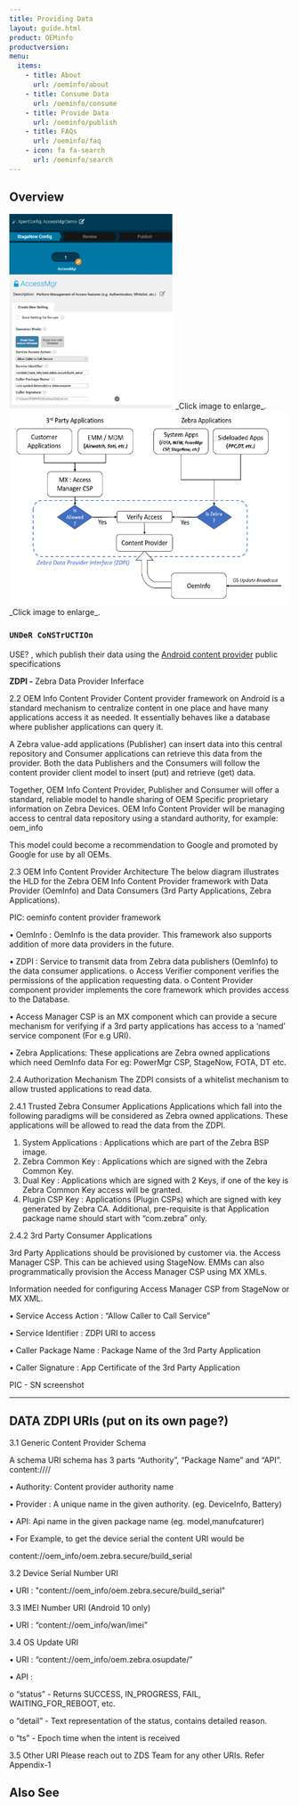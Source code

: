 ```yaml
---
title: Providing Data
layout: guide.html
product: OEMinfo
productversion:
menu:
  items:
    - title: About
      url: /oeminfo/about
    - title: Consume Data
      url: /oeminfo/consume
    - title: Provide Data
      url: /oeminfo/publish
    - title: FAQs
      url: /oeminfo/faq
    - icon: fa fa-search
      url: /oeminfo/search
---
```


## Overview

<img alt="image" style="height:350px" src="stagenow_access_mgr.png"/>
_Click image to enlarge_. 
<br>

<img alt="image" style="height:350px" src="oeminfo_content_provider_framework.png"/>
_Click image to enlarge_. 
<br>

### `UNDeR CoNSTrUCTIOn`

USE? 
, which publish their data using the [Android content provider](https://developer.android.com/guide/topics/providers/content-providers) public specifications

**ZDPI -** Zebra Data Provider Inferface

2.2 OEM Info Content Provider
Content provider framework on Android is a standard mechanism to centralize content in one place and have many applications access it as needed. It essentially behaves like a database where publisher applications can query it. 

A Zebra value-add applications (Publisher) can insert data into this central repository and Consumer applications can retrieve this data from the provider. Both the data Publishers and the Consumers will follow the content provider client model to insert (put) and retrieve (get) data.

Together, OEM Info Content Provider, Publisher and Consumer will offer a standard, reliable model to handle sharing of OEM Specific proprietary information on Zebra Devices.
OEM Info Content Provider will be managing access to central data repository using a standard authority, for example: oem_info

This model could become a recommendation to Google and promoted by Google for use by all OEMs.
 
2.3 OEM Info Content Provider Architecture
The below diagram illustrates the HLD for the Zebra OEM Info Content Provider framework with Data Provider (OemInfo) and Data Consumers (3rd Party Applications, Zebra Applications).

PIC: oeminfo content provider framework

• OemInfo : OemInfo is the data provider. This framework also supports addition of more data providers in the future.

• ZDPI : Service to transmit data from Zebra data publishers (OemInfo) to the data consumer applications. 
 o Access Verifier component verifies the permissions of the application requesting data.
 o Content Provider component provider implements the core framework which provides access to the Database.

• Access Manager CSP is an MX component which can provide a secure mechanism for verifying if a 3rd party applications has access to a ‘named’ service component (For e.g URI).

• Zebra Applications: These applications are Zebra owned applications which need OemInfo data For eg: PowerMgr CSP, StageNow, FOTA, DT etc.

2.4 Authorization Mechanism
The ZDPI consists of a whitelist mechanism to allow trusted applications to read data.

2.4.1 Trusted Zebra Consumer Applications
Applications which fall into the following paradigms will be considered as Zebra owned applications. These applications will be allowed to read the data from the ZDPI.
1.  System Applications : Applications which are part of the Zebra BSP image.
2.  Zebra Common Key : Applications which are signed with the Zebra Common Key.
3.  Dual Key : Applications which are signed with 2 Keys, if one of the key is Zebra Common Key access will be granted.
4.  Plugin CSP Key : Applications (Plugin CSPs) which are signed with key generated by Zebra CA. Additional, pre-requisite is that Application package name should start with “com.zebra” only.

2.4.2 3rd Party Consumer Applications

3rd Party Applications should be provisioned by customer via. the Access Manager CSP. This can be achieved using StageNow. EMMs can also programmatically provision the Access Manager CSP using MX XMLs.

Information needed for configuring Access Manager CSP from StageNow or MX XML.

• Service Access Action : “Allow Caller to Call Service”

• Service Identifier : ZDPI URI to access

• Caller Package Name : Package Name of the 3rd Party Application

• Caller Signature : App Certificate of the 3rd Party Application

PIC - SN screenshot

-----

## DATA ZDPI URIs (put on its own page?) 

3.1 Generic Content Provider Schema

A schema URI schema has 3 parts “Authority”, “Package Name” and “API”.
content://<Authority>/<Provider>/<API>

• Authority: Content provider authority name

• Provider : A unique name in the given authority. (eg. DeviceInfo, Battery)

• API: Api name in the given package name (eg. model,manufcaturer)

• For Example, to get the device serial the content URI would be

content://oem_info/oem.zebra.secure/build_serial

3.2 Device Serial Number URI

• URI : "content://oem_info/oem.zebra.secure/build_serial"

3.3 IMEI Number URI (Android 10 only)

• URI : “content://oem_info/wan/imei”

3.4 OS Update URI

• URI : “content://oem_info/oem.zebra.osupdate/”

• API :

 o “status” - Returns SUCCESS, IN_PROGRESS, FAIL, WAITING_FOR_REBOOT, etc.

 o “detail” - Text representation of the status, contains detailed reason.

 o “ts” - Epoch time when the intent is received

3.5 Other URI
Please reach out to ZDS Team for any other URIs. Refer Appendix-1


## Also See